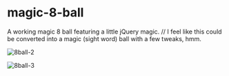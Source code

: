 # magic-8-ball
A working magic 8 ball featuring a little jQuery magic.  // I feel like this could be converted into a magic (sight word) ball with a few tweaks, hmm.


![8ball-2](https://user-images.githubusercontent.com/44883733/54649659-7bd05c00-4a81-11e9-8130-bb6d82dc692b.png)

![8ball-3](https://user-images.githubusercontent.com/44883733/54649662-7ecb4c80-4a81-11e9-8a04-98943bc3e44e.png)
